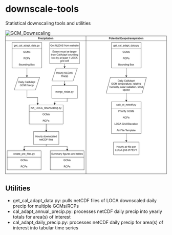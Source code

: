 # downscale-tools
Statistical downscaling tools and utilities

![GCM_Downscaling](https://github.com/paradigmh2o/statistical_downscaling/assets/22157448/8214544c-2970-45e8-a5a3-636ea8adb434)
![GCM_Downscaling](https://github.com/paradigmh2o/statistical_downscaling/blob/d517580182d4077398f33bf29ff0c2b68a671293/GCM_Downscaling.png)
## Utilities
- get_cal_adapt_data.py: pulls netCDF files of LOCA downscaled daily precip for multiple GCMs/RCPs
- cal_adapt_annual_precip.py: processes netCDF daily precip into yearly totals for area(s) of interest
- cal_adapt_daily_precip.py: processes netCDF daily precip for area(s) of interest into tabular time series
